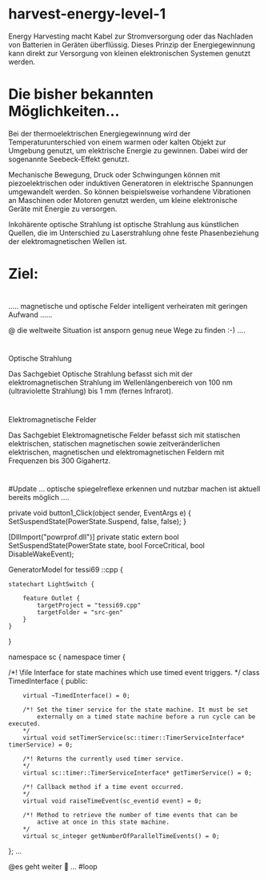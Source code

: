 # harvest-energy-level-1

Energy Harvesting macht Kabel zur Stromversorgung oder das Nachladen von Batterien in Geräten überflüssig. Dieses Prinzip der Energiegewinnung kann direkt zur Versorgung von kleinen elektronischen Systemen genutzt werden.

# Die bisher bekannten Möglichkeiten...

Bei der thermoelektrischen Energiegewinnung wird der Temperaturunterschied von einem warmen oder kalten Objekt zur Umgebung genutzt, um elektrische Energie zu gewinnen. Dabei wird der sogenannte Seebeck-Effekt genutzt.

Mechanische Bewegung, Druck oder Schwingungen können mit piezoelektrischen oder induktiven Generatoren in elektrische Spannungen umgewandelt werden. So können beispielsweise vorhandene Vibrationen an Maschinen oder Motoren genutzt werden, um kleine elektronische Geräte mit Energie zu versorgen.

Inkohärente optische Strahlung ist optische Strahlung aus künstlichen Quellen, die im Unterschied zu Laserstrahlung ohne feste Phasenbeziehung der elektromagnetischen Wellen ist.


# Ziel:
#
..... magnetische und optische Felder intelligent verheiraten mit geringen Aufwand ......

@ die weltweite Situation ist ansporn genug neue Wege zu finden :-) ....



#
Optische Strahlung

Das Sachgebiet Optische Strahlung befasst sich mit der elektromagnetischen Strahlung im Wellenlängenbereich von 100 nm (ultraviolette Strahlung) bis 1 mm (fernes Infrarot).
#
Elektromagnetische Felder

Das Sachgebiet Elektromagnetische Felder befasst sich mit statischen elektrischen, statischen magnetischen sowie zeitveränderlichen elektrischen, magnetischen und elektromagnetischen Feldern mit Frequenzen bis 300 Gigahertz.
#


#Update ...
optische spiegelreflexe erkennen und nutzbar machen ist aktuell bereits möglich ....  

private void button1_Click(object sender, EventArgs e)
{
    SetSuspendState(PowerState.Suspend, false, false);
}


[DllImport("powrprof.dll")]
private static extern bool SetSuspendState(PowerState state, bool ForceCritical, bool DisableWakeEvent);

GeneratorModel for tessi69 ::cpp {

	statechart LightSwitch {

		feature Outlet {
			targetProject = "tessi69.cpp"
			targetFolder = "src-gen"
		}
	}
}


namespace sc {
namespace timer {

/*! \file Interface for state machines which use timed event triggers.
*/
class TimedInterface {
	public:
	
	
		virtual ~TimedInterface() = 0;
		
		/*! Set the timer service for the state machine. It must be set
		    externally on a timed state machine before a run cycle can be executed.
		*/
		virtual void setTimerService(sc::timer::TimerServiceInterface* timerService) = 0;
		
		/*! Returns the currently used timer service.
		*/
		virtual sc::timer::TimerServiceInterface* getTimerService() = 0;
		
		/*! Callback method if a time event occurred.
		*/
		virtual void raiseTimeEvent(sc_eventid event) = 0;
		
		/*! Method to retrieve the number of time events that can be 
			active at once in this state machine.
		*/
		virtual sc_integer getNumberOfParallelTimeEvents() = 0;
};
...



@es geht weiter  🦖 ...
#loop
